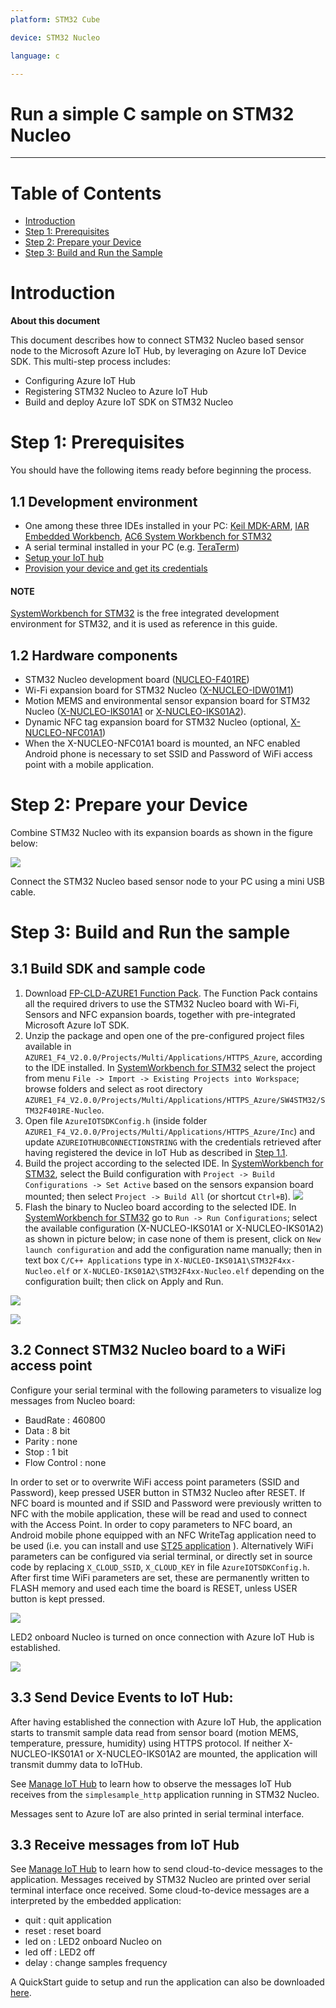 ```yaml
---
platform: STM32 Cube 

device: STM32 Nucleo

language: c

---
```


Run a simple C sample on STM32 Nucleo  
===
---

# Table of Contents
-   [Introduction](#Introduction)
-   [Step 1: Prerequisites](#Prerequisites)
-   [Step 2: Prepare your Device](#PrepareDevice)
-   [Step 3: Build and Run the Sample](#Build)


<a name="Introduction"></a>
# Introduction

**About this document**

This document describes how to connect STM32 Nucleo based sensor node to the Microsoft Azure IoT Hub, by leveraging on Azure IoT Device SDK. This multi-step process includes:
-   Configuring Azure IoT Hub
-   Registering STM32 Nucleo to Azure IoT Hub
-   Build and deploy Azure IoT SDK on STM32 Nucleo
 

<a name="Prerequisites"></a>
# Step 1: Prerequisites

You should have the following items ready before beginning the process.

## 1.1 Development environment
- One among these three IDEs installed in your PC: [Keil MDK-ARM][lnk-ide-keil], [IAR Embedded Workbench][lnk-ide-iar], [AC6 System Workbench for STM32][lnk-ide-sw4stm32]
- A serial terminal installed in your PC (e.g. [TeraTerm][lnk-teraterm]) 
- [Setup your IoT hub][lnk-setup-iot-hub]
- [Provision your device and get its credentials][lnk-manage-iot-hub]

#### NOTE
[SystemWorkbench for STM32][lnk-ide-sw4stm32] is the free integrated development environment for STM32, and it is used as reference in this guide.

## 1.2 Hardware components
 - STM32 Nucleo development board ([NUCLEO-F401RE][lnk-nucleo-f4])
 - Wi-Fi expansion board for STM32 Nucleo ([X-NUCLEO-IDW01M1][lnk-nucleo-wifi])
 - Motion MEMS and environmental sensor expansion board for STM32 Nucleo ([X-NUCLEO-IKS01A1][lnk-nucleo-sensors] or [X-NUCLEO-IKS01A2][lnk-nucleo-sensors2]).
 - Dynamic NFC tag expansion board for STM32 Nucleo (optional, [X-NUCLEO-NFC01A1][lnk-nucleo-nfc]) 
 - When the X-NUCLEO-NFC01A1 board is mounted, an NFC enabled Android phone is necessary to set SSID and Password of WiFi access point with a mobile application.
 

<a name="PrepareDevice"></a>
# Step 2: Prepare your Device
Combine STM32 Nucleo with its expansion boards as shown in the figure below:

![][1]

Connect the STM32 Nucleo based sensor node to your PC using a mini USB cable. 

<a name="Build"></a>
# Step 3: Build and Run the sample 

<a name="Load"></a>
## 3.1 Build SDK and sample code

1. Download [FP-CLD-AZURE1 Function Pack][lnk-nucleo-fp]. The Function Pack contains all the required drivers to use the STM32 Nucleo board with Wi-Fi, Sensors and NFC expansion boards, together with pre-integrated Microsoft Azure IoT SDK. 
2. Unzip the package and open one of the pre-configured project files available in ```AZURE1_F4_V2.0.0/Projects/Multi/Applications/HTTPS_Azure```, according to the IDE installed. In [SystemWorkbench for STM32][lnk-ide-sw4stm32] select the project from menu ```File -> Import -> Existing Projects into Workspace```; browse folders and select as root directory ```AZURE1_F4_V2.0.0/Projects/Multi/Applications/HTTPS_Azure/SW4STM32/STM32F401RE-Nucleo```.
3. Open  file ```AzureIOTSDKConfig.h``` (inside folder ```AZURE1_F4_V2.0.0/Projects/Multi/Applications/HTTPS_Azure/Inc```) and update ```AZUREIOTHUBCONNECTIONSTRING``` with the credentials retrieved after having registered the device in IoT Hub as described in [Step 1.1][lnk-setup-iot-hub].
4. Build the project according to the selected IDE. In [SystemWorkbench for STM32][lnk-ide-sw4stm32], select the Build configuration with ```Project -> Build Configurations -> Set Active``` based on the sensors expansion board mounted; then select ```Project -> Build All``` (or shortcut ```Ctrl+B```).
![][2]
5. Flash the binary to Nucleo board according to the selected IDE. In [SystemWorkbench for STM32][lnk-ide-sw4stm32] go to ```Run -> Run Configurations```; select the available configuration (X-NUCLEO-IKS01A1 or X-NUCLEO-IKS01A2) as shown in picture below; in case none of them is present, click on ```New launch configuration``` and add the configuration name manually; then in text box ```C/C++ Applications``` type in ```X-NUCLEO-IKS01A1\STM32F4xx-Nucleo.elf``` or ```X-NUCLEO-IKS01A2\STM32F4xx-Nucleo.elf``` depending on the configuration built; then click on Apply and Run.

![][5]

![][6]



## 3.2 Connect STM32 Nucleo board to a WiFi access point 

Configure your serial terminal with the following parameters to visualize log messages from Nucleo board:
- BaudRate : 460800
- Data : 8 bit
- Parity : none
- Stop : 1 bit 
- Flow Control : none

In order to set or to overwrite WiFi access point parameters (SSID and Password), keep pressed USER button in STM32 Nucleo after RESET. If NFC board is mounted and if SSID and Password were previously written to NFC with the mobile application, these will be read and used to connect with the Access Point. In order to copy parameters to NFC board, an Android mobile phone equipped with an NFC WriteTag application need to be used (i.e. you can install and use [ST25 application][lnk-android-st25] ). 
Alternatively WiFi parameters can be configured via serial terminal, or directly set in source code by replacing ```X_CLOUD_SSID```, ```X_CLOUD_KEY``` in file ```AzureIOTSDKConfig.h```.
After first time WiFi parameters are set, these are permanently written to FLASH memory and used each time the board is RESET, unless USER button is kept pressed. 

![][3]

LED2 onboard Nucleo is turned on once connection with Azure IoT Hub is established.  

![][4]

## 3.3 Send Device Events to IoT Hub:

After having established the connection with Azure IoT Hub, the application starts to transmit sample data read from sensor board (motion MEMS, temperature, pressure, humidity) using HTTPS protocol. If neither X-NUCLEO-IKS01A1 or X-NUCLEO-IKS01A2 are mounted, the application will transmit dummy data to IoTHub.

See [Manage IoT Hub][lnk-manage-iot-hub] to learn how to observe the messages IoT Hub receives from the ```simplesample_http``` application running in STM32 Nucleo.

Messages sent to Azure IoT are also printed in serial terminal interface. 


## 3.3 Receive messages from IoT Hub

See [Manage IoT Hub][lnk-manage-iot-hub] to learn how to send cloud-to-device messages to the application.
Messages received by STM32 Nucleo are printed over serial terminal interface once received. 
Some cloud-to-device messages are a interpreted by the embedded application: 
- quit : quit application 
- reset : reset board
- led on : LED2 onboard Nucleo on
- led off : LED2 off
- delay <seconds> : change samples frequency 

A QuickStart guide to setup and run the application can also be downloaded [here][lnk-quickstart-st].

[lnk-setup-iot-hub]: ../setup_iothub.md
[lnk-manage-iot-hub]: ../manage_iot_hub.md
[lnk-nucleo-f4]:http://www.st.com/content/st_com/en/products/evaluation-tools/product-evaluation-tools/mcu-eval-tools/stm32-mcu-eval-tools/stm32-mcu-nucleo/nucleo-f401re.html
[lnk-nucleo-wifi]:http://www.st.com/content/st_com/en/products/ecosystems/stm32-open-development-environment/stm32-nucleo-expansion-boards/stm32-ode-connect-hw/x-nucleo-idw01m1.html
[lnk-nucleo-sensors]:http://www.st.com/content/st_com/en/products/ecosystems/stm32-open-development-environment/stm32-nucleo-expansion-boards/stm32-ode-sense-hw/x-nucleo-iks01a1.html
[lnk-nucleo-sensors2]:http://www.st.com/content/st_com/en/products/ecosystems/stm32-open-development-environment/stm32-nucleo-expansion-boards/stm32-ode-sense-hw/x-nucleo-iks01a2.html
[lnk-nucleo-nfc]:http://www.st.com/content/st_com/en/products/ecosystems/stm32-open-development-environment/stm32-nucleo-expansion-boards/stm32-ode-connect-hw/x-nucleo-nfc01a1.html
[lnk-nucleo-fp]:http://www.st.com/content/st_com/en/products/embedded-software/mcus-embedded-software/stm32-embedded-software/stm32-ode-function-pack-sw/fp-cld-azure1.html
[lnk-ide-keil]:http://www.keil.com/
[lnk-ide-iar]:http://www.iar.com/
[lnk-ide-sw4stm32]:http://www.openstm32.org/System+Workbench+for+STM32
[lnk-teraterm]:https://ttssh2.osdn.jp
[lnk-android-st25]:https://play.google.com/store/apps/details?id=com.st.demo
[lnk-quickstart-st]:http://www.st.com/content/ccc/resource/sales_and_marketing/presentation/product_presentation/group0/1f/8c/03/3b/a4/da/49/b4/FP-CLD-AZURE1%20quick%20start%20guide/files/fp-cld-azure1_quick_start_guide.pdf/jcr:content/translations/en.fp-cld-azure1_quick_start_guide.pdf

[1]: ./media/nucleo1.png
[2]: ./media/nucleo2_setconf.png
[3]: ./media/nucleo3.png
[4]: ./media/nucleo4.png
[5]: ./media/nucleo5_runconf.png
[6]: ./media/nucleo6_runconfApply.png


